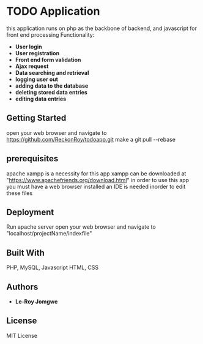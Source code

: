 # TODO Application

this application runs on php as the backbone of backend, and javascript for front end processing
Functionality: 
* **User login** 
* **User registration**
* **Front end form validation** 
* **Ajax request**
* **Data searching and retrieval** 
* **logging user out**
* **adding data to the database** 
* **deleting stored data entries**
* **editing data entries** 

## Getting Started
open your web browser and navigate to https://github.com/ReckonRoy/todoapp.git
make a git pull --rebase

## prerequisites
apache xampp is a necessity  for this app
xampp can be downloaded at "https://www.apachefriends.org/download.html"
in order to use this app you must have a web browser installed
an IDE is needed inorder to edit these files

## Deployment
Run apache server
open your web browser and navigate to "localhost/projectName/indexfile"

## Built With
PHP, MySQL, Javascript HTML, CSS

## Authors
* **Le-Roy Jomgwe** 

## License
MIT License

